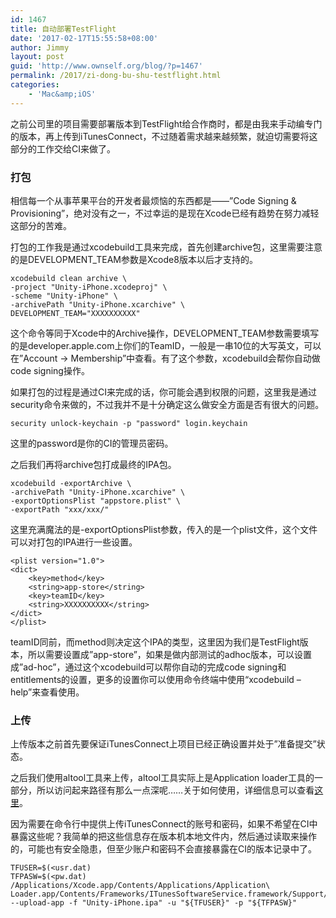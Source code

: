 ```yaml
---
id: 1467
title: 自动部署TestFlight
date: '2017-02-17T15:55:58+08:00'
author: Jimmy
layout: post
guid: 'http://www.ownself.org/blog/?p=1467'
permalink: /2017/zi-dong-bu-shu-testflight.html
categories:
    - 'Mac&amp;iOS'
---
```


之前公司里的项目需要部署版本到TestFlight给合作商时，都是由我来手动编专门的版本，再上传到iTunesConnect，不过随着需求越来越频繁，就迫切需要将这部分的工作交给CI来做了。

### 打包

相信每一个从事苹果平台的开发者最烦恼的东西都是——”Code Signing &amp; Provisioning”，绝对没有之一，不过幸运的是现在Xcode已经有趋势在努力减轻这部分的苦难。

打包的工作我是通过xcodebuild工具来完成，首先创建archive包，这里需要注意的是DEVELOPMENT\_TEAM参数是Xcode8版本以后才支持的。

```
xcodebuild clean archive \
-project "Unity-iPhone.xcodeproj" \
-scheme "Unity-iPhone" \
-archivePath "Unity-iPhone.xcarchive" \
DEVELOPMENT_TEAM="XXXXXXXXXX"
```

这个命令等同于Xcode中的Archive操作，DEVELOPMENT\_TEAM参数需要填写的是developer.apple.com上你们的TeamID，一般是一串10位的大写英文，可以在”Account -&gt; Membership”中查看。有了这个参数，xcodebuild会帮你自动做code signing操作。

如果打包的过程是通过CI来完成的话，你可能会遇到权限的问题，这里我是通过security命令来做的，不过我并不是十分确定这么做安全方面是否有很大的问题。

```
security unlock-keychain -p "password" login.keychain
```

这里的password是你的CI的管理员密码。

之后我们再将archive包打成最终的IPA包。

```
xcodebuild -exportArchive \
-archivePath "Unity-iPhone.xcarchive" \
-exportOptionsPlist "appstore.plist" \
-exportPath "xxx/xxx/"
```

这里充满魔法的是-exportOptionsPlist参数，传入的是一个plist文件，这个文件可以对打包的IPA进行一些设置。

```
<plist version="1.0">
<dict>
	<key>method</key>
	<string>app-store</string>
	<key>teamID</key>
	<string>XXXXXXXXXX</string>
</dict>
</plist>
```

teamID同前，而method则决定这个IPA的类型，这里因为我们是TestFlight版本，所以需要设置成”app-store”，如果是做内部测试的adhoc版本，可以设置成”ad-hoc”，通过这个xcodebuild可以帮你自动的完成code signing和entitlements的设置，更多的设置你可以使用命令终端中使用“xcodebuild –help”来查看使用。

### 上传

上传版本之前首先要保证iTunesConnect上项目已经正确设置并处于”准备提交”状态。

之后我们使用altool工具来上传，altool工具实际上是Application loader工具的一部分，所以访问起来路径有那么一点深呢……关于如何使用，详细信息可以查看[这里](https://help.apple.com/itc/apploader/#/apdATD1E53-D1E1A1303-D1E53A1126)。

因为需要在命令行中提供上传iTunesConnect的账号和密码，如果不希望在CI中暴露这些呢？我简单的把这些信息存在版本机本地文件内，然后通过读取来操作的，可能也有安全隐患，但至少账户和密码不会直接暴露在CI的版本记录中了。

```
TFUSER=$(<usr.dat)
TFPASW=$(<pw.dat)
/Applications/Xcode.app/Contents/Applications/Application\ Loader.app/Contents/Frameworks/ITunesSoftwareService.framework/Support/altool --upload-app -f "Unity-iPhone.ipa" -u "${TFUSER}" -p "${TFPASW}"
```